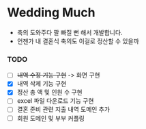 # Wedding Much
- 축의 도와주다 팔 빠질 뻔 해서 개발합니다.
- 언젠가 내 결혼식 축의도 이걸로 정산할 수 있을까

### TODO
- [ ] ~~내역 수정 기능 구현~~ -> 화면 구현
- [x] 내역 삭제 기능 구현
- [x] 정산 총 액 및 인원 수 구현
- [ ] excel 파일 다운로드 기능 구현
- [ ] 결혼 준비 관련 지출 내역 도메인 추가
- [ ] 회원 도메인 및 부부 커플링

